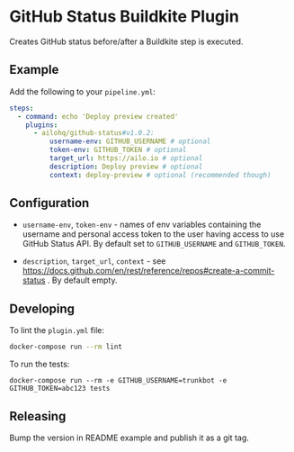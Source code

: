 # GitHub Status Buildkite Plugin

Creates GitHub status before/after a Buildkite step is executed.

## Example

Add the following to your `pipeline.yml`:

```yml
steps:
  - command: echo 'Deploy preview created'
    plugins:
      - ailohq/github-status#v1.0.2:
          username-env: GITHUB_USERNAME # optional
          token-env: GITHUB_TOKEN # optional
          target_url: https://ailo.io # optional
          description: Deploy preview # optional
          context: deploy-preview # optional (recommended though)
```

## Configuration

- `username-env`, `token-env` - names of env variables containing the username and personal access token to the user having access to use GitHub Status API. By default set to `GITHUB_USERNAME` and `GITHUB_TOKEN`.

- `description`, `target_url`, `context` - see https://docs.github.com/en/rest/reference/repos#create-a-commit-status . By default empty.

## Developing

To lint the `plugin.yml` file:

```sh
docker-compose run --rm lint
```

To run the tests:

```shell
docker-compose run --rm -e GITHUB_USERNAME=trunkbot -e GITHUB_TOKEN=abc123 tests
```

## Releasing

Bump the version in README example and publish it as a git tag.

